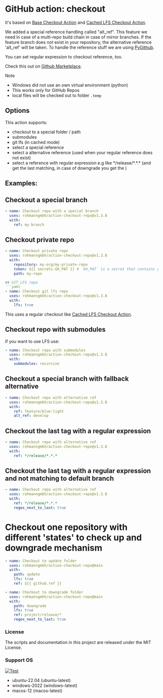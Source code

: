 # GitHub action: checkout

It's based on [Base Checkout Action](https://github.com/actions/checkout) and [Cached LFS Checkout Action](https://github.com/nschloe/action-cached-lfs-checkout).

We added a special reference handling called "alt_ref". This feature we need in case of a multi-repo build chain in case of mirror branches. If the feature branch does not exist in your repository, the alternative reference 'alt_ref' will be taken. To handle the reference stuff we are using [PyGithub](https://github.com/PyGithub/PyGithub).

You can set regular expression to checkout reference, too.

Check this out on [Github Marketplace](https://github.com/marketplace/actions/checkout-repo).

> [!Note]
> - Windows did not use an own virtual environment (python)
> - This works only for GitHub Repos
> - local files will be checked out to folder `.temp`

## Options

This action supports:
- checkout to a special folder / path
- submodules
- git lfs (in cached mode)
- select a special reference
- select a alternative reference (used when your regular reference does not exist)
- select a reference with regular expression e.g like \*/release/\*.\*.\* (and get the last matching, in case of downgrade you get the )

## Examples:

## Checkout a special branch
```yaml
- name: Checkout repo with a special branch
  uses: rohmanngmbh/action-checkout-repo@v1.3.8
  with:
    ref: my-branch
```

## Checkout private repo
```yaml
- name: Checkout private repo
  uses: rohmanngmbh/action-checkout-repo@v1.3.8
  with:
    repository: my-org/my-private-repo
    token: ${{ secrets.GH_PAT }} # `GH_PAT` is a secret that contains your PAT
    path: my-repo

## GIT LFS repo
```yaml
- name: Checkout git lfs repo
  uses: rohmanngmbh/action-checkout-repo@v1.3.8
  with:
    lfs: true
```
This uses a regular checkout like [Cached LFS Checkout Action](https://github.com/nschloe/action-cached-lfs-checkout).

## Checkout repo with submodules
If you want to use LFS use:

```yaml
- name: Checkout repo with submodules
  uses: rohmanngmbh/action-checkout-repo@v1.3.8
  with:
    submodules: recursive
```

## Checkout a special branch with fallback alternative
```yaml
- name: Checkout repo with alternative ref
  uses: rohmanngmbh/action-checkout-repo@v1.3.8
  with:
    ref: feature/blue-light
    alt_ref: develop
```

## Checkout the last tag with a regular expression
```yaml
- name: Checkout repo with alternative ref
  uses: rohmanngmbh/action-checkout-repo@v1.3.8
  with:
    ref: */release/*.*.* 
```

## Checkout the last tag with a regular expression and not matching to default branch
```yaml
- name: Checkout repo with alternative ref
  uses: rohmanngmbh/action-checkout-repo@v1.3.8
  with:
    ref: */release/*.*.* 
    regex_next_to_last: true
```

# Checkout one repository with different 'states' to check up and downgrade mechanism 
```yaml
- name: Checkout to update folder
  uses: rohmanngmbh/action-checkout-repo@main
  with:
    path: update
    lfs: true
    ref: ${{ github.ref }}

- name: Checkout to downgrade folder
  uses: rohmanngmbh/action-checkout-repo@main
  with:
    path: downgrade
    lfs: true
    ref: project/release/*
    regex_next_to_last: true
```


### License

The scripts and documentation in this project are released under the MIT License.


### Support OS

[![Test](https://github.com/rohmanngmbh/action-checkout-repo/actions/workflows/ci.yml/badge.svg)](https://github.com/rohmanngmbh/action-checkout-repo/actions/workflows/ci.yml)

* ubuntu-22.04 (ubuntu-latest)
* windows-2022 (windows-latest)
* macos-12 (macos-latest)
